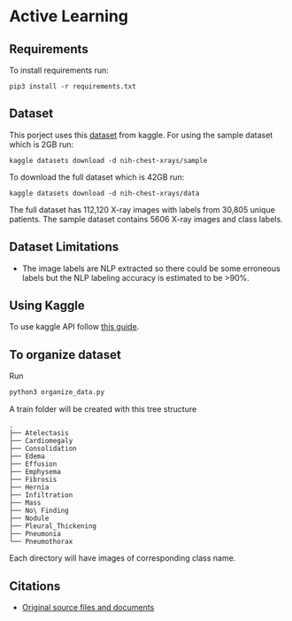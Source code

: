 # Active Learning

## Requirements
To install requirements run:

```
pip3 install -r requirements.txt
```
## Dataset
This porject uses this [dataset](https://www.kaggle.com/nih-chest-xrays/data/home) from kaggle. For using the sample dataset which is 2GB run: 
```
kaggle datasets download -d nih-chest-xrays/sample
```
To download the full dataset which is 42GB run:
```
kaggle datasets download -d nih-chest-xrays/data
```

The full dataset has 112,120 X-ray images with labels from 30,805 unique patients. The sample dataset contains 5606 X-ray images and class labels.

## Dataset Limitations
* The image labels are NLP extracted so there could be some erroneous labels but the NLP labeling accuracy is estimated to be >90%.

## Using Kaggle
To use kaggle API follow [this guide](https://github.com/Kaggle/kaggle-api).

## To organize dataset

Run

```python
python3 organize_data.py
```

A train folder will be created with this tree structure
```
.
├── Atelectasis
├── Cardiomegaly
├── Consolidation
├── Edema
├── Effusion
├── Emphysema
├── Fibrosis
├── Hernia
├── Infiltration
├── Mass
├── No\ Finding
├── Nodule
├── Pleural_Thickening
├── Pneumonia
└── Pneumothorax
```
Each directory will have images of corresponding class name.

## Citations
* [Original source files and documents](https://nihcc.app.box.com/v/ChestXray-NIHCC/folder/36938765345)

